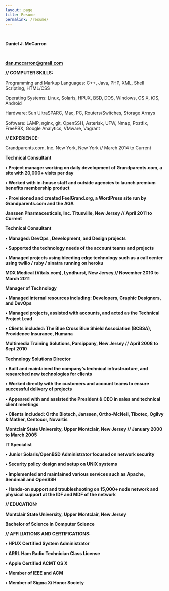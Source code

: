 ```yaml
---
layout: page
title: Resume
permalink: /resume/
---
```


<br>

<b> Daniel J. McCarron 

<br>

dan.mccarron@gmail.com </b>

<b> // COMPUTER SKILLS: </b>

Programming and Markup Languages: C++, Java, PHP, XML, Shell Scripting, HTML/CSS

Operating Systems: Linux, Solaris, HPUX, BSD, DOS, Windows, OS X, iOS, Android

Hardware: Sun UltraSPARC, Mac, PC, Routers/Switches, Storage Arrays

Software: LAMP, nginx, git, OpenSSH, Asterisk, UFW, Nmap, Postfix, FreePBX, Google Analytics, VMware, Vagrant

<b> // EXPERIENCE: </b>

Grandparents.com, Inc. New York, New York // March 2014 to Current

<b> Technical Consultant <b>

• Project manager working on daily development of Grandparents.com, a site with 20,000+ visits per day

• Worked with in-house staff and outside agencies to launch premium benefits membership product

• Provisioned and created FeelGrand.org, a WordPress site run by Grandparents.com and the AGA

Janssen Pharmaceuticals, Inc. Titusville, New Jersey // April 2011 to Current

<b> Technical Consultant </b>

• Managed: DevOps , Development, and Design projects

• Supported the technology needs of the account teams and projects

• Managed projects using bleeding edge technology such as a call center using twilio / ruby / sinatra running on heroku

MDX Medical (Vitals.com), Lyndhurst, New Jersey // November 2010 to March 2011

<b> Manager of Technology </b>

• Managed internal resources including: Developers, Graphic Designers, and DevOps 

• Managed projects, assisted with accounts, and acted as the Technical Project Lead 

• Clients included: The Blue Cross Blue Shield Association (BCBSA), Providence Insurance, Humana 

Multimedia Training Solutions, Parsippany, New Jersey // April 2008 to Sept 2010

<b> Technology Solutions Director </b>

• Built and maintained the company’s technical infrastructure, and researched new technologies for clients

• Worked directly with the customers and account teams to ensure successful delivery of projects 

• Appeared with and assisted the President & CEO in sales and technical client meetings 

• Clients included: Ortho Biotech, Janssen, Ortho-McNeil, Tibotec, Ogilvy & Mather, Centocor, Novartis 

Montclair State University, Upper Montclair, New Jersey // January 2000 to March 2005

<b> IT Specialist </b>

• Junior Solaris/OpenBSD Administrator focused on network security

• Security policy design and setup on UNIX systems

• Implemented and maintained various services such as Apache, Sendmail and OpenSSH

• Hands-on support and troubleshooting on 15,000+ node network and physical support at the IDF and MDF of the network

<b> // EDUCATION: </b>

Montclair State University, Upper Montclair, New Jersey

Bachelor of Science in Computer Science

// AFFILIATIONS AND CERTIFICATIONS:

• HPUX Certified System Administrator

• ARRL Ham Radio Technician Class License

• Apple Certified ACMT OS X 

• Member of IEEE and ACM

• Member of Sigma Xi Honor Society
